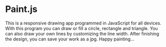 # Paint.js
This is a responsive drawing app programmed in JavaScript for all devices.
With this program you can draw or fill a circle, rectangle and triangle. 
You can also draw your own lines by customizing the line width.
After finishing the design, you can save your work as a jpg.
Happy painting...
